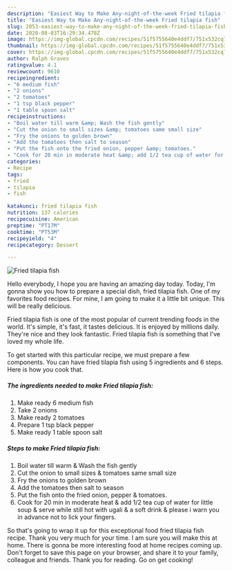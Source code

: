 ```yaml
---
description: "Easiest Way to Make Any-night-of-the-week Fried tilapia fish"
title: "Easiest Way to Make Any-night-of-the-week Fried tilapia fish"
slug: 2053-easiest-way-to-make-any-night-of-the-week-fried-tilapia-fish
date: 2020-08-03T16:29:34.478Z
image: https://img-global.cpcdn.com/recipes/51f5755640e4ddf7/751x532cq70/fried-tilapia-fish-recipe-main-photo.jpg
thumbnail: https://img-global.cpcdn.com/recipes/51f5755640e4ddf7/751x532cq70/fried-tilapia-fish-recipe-main-photo.jpg
cover: https://img-global.cpcdn.com/recipes/51f5755640e4ddf7/751x532cq70/fried-tilapia-fish-recipe-main-photo.jpg
author: Ralph Graves
ratingvalue: 4.1
reviewcount: 9610
recipeingredient:
- "6 medium fish"
- "2 onions"
- "2 tomatoes"
- "1 tsp black pepper"
- "1 table spoon salt"
recipeinstructions:
- "Boil water till warm &amp; Wash the fish gently"
- "Cut the onion to small sizes &amp; tomatoes same small size"
- "Fry the onions to golden brown"
- "Add the tomatoes then salt to season"
- "Put the fish onto the fried onion, pepper &amp; tomatoes."
- "Cook for 20 min in moderate heat &amp; add 1/2 tea cup of water for little soup &amp; serve while still hot with ugali &amp; a soft drink &amp; please i warn you in advance not to lick your fingers."
categories:
- Recipe
tags:
- fried
- tilapia
- fish

katakunci: fried tilapia fish 
nutrition: 137 calories
recipecuisine: American
preptime: "PT17M"
cooktime: "PT53M"
recipeyield: "4"
recipecategory: Dessert

---
```



![Fried tilapia fish](https://img-global.cpcdn.com/recipes/51f5755640e4ddf7/751x532cq70/fried-tilapia-fish-recipe-main-photo.jpg)

Hello everybody, I hope you are having an amazing day today. Today, I'm gonna show you how to prepare a special dish, fried tilapia fish. One of my favorites food recipes. For mine, I am going to make it a little bit unique. This will be really delicious.



Fried tilapia fish is one of the most popular of current trending foods in the world. It's simple, it's fast, it tastes delicious. It is enjoyed by millions daily. They're nice and they look fantastic. Fried tilapia fish is something that I've loved my whole life.


To get started with this particular recipe, we must prepare a few components. You can have fried tilapia fish using 5 ingredients and 6 steps. Here is how you cook that.

<!--inarticleads1-->

##### The ingredients needed to make Fried tilapia fish:

1. Make ready 6 medium fish
1. Take 2 onions
1. Make ready 2 tomatoes
1. Prepare 1 tsp black pepper
1. Make ready 1 table spoon salt




<!--inarticleads2-->

##### Steps to make Fried tilapia fish:

1. Boil water till warm &amp; Wash the fish gently
1. Cut the onion to small sizes &amp; tomatoes same small size
1. Fry the onions to golden brown
1. Add the tomatoes then salt to season
1. Put the fish onto the fried onion, pepper &amp; tomatoes.
1. Cook for 20 min in moderate heat &amp; add 1/2 tea cup of water for little soup &amp; serve while still hot with ugali &amp; a soft drink &amp; please i warn you in advance not to lick your fingers.




So that's going to wrap it up for this exceptional food fried tilapia fish recipe. Thank you very much for your time. I am sure you will make this at home. There is gonna be more interesting food at home recipes coming up. Don't forget to save this page on your browser, and share it to your family, colleague and friends. Thank you for reading. Go on get cooking!
